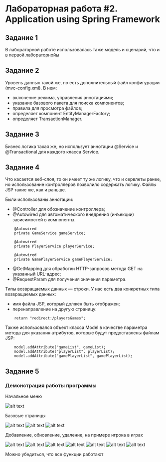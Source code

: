 <h1>Лабораторная работа #2. Application using Spring Framework </h1>
<h2>Задание 1</h2>
<p>В лабораторной работе использовалась таже модель и сценарий, что и в первой лабораторнойы</p>
<h2>Задание 2</h2>
<p>Уровень данных такой же, но есть дополнительный файл конфигурации (mvc-config.xml). В нем:</p>

- включение режима, управления аннотациями;
- указание базового пакета для поиска компонентов;
- правила для просмотра файлов;
- определяет компонент EntityManagerFactory;
- определяет TransactionManager.
<h2>Задание 3</h2>
<p>Бизнес логика такая же, но использует аннотации @Service и @Transactional для каждого класса Service.</p>
<h2>Задание 4</h2>
<p>Что касается веб-слоя, то он имеет ту же логику, что и сервлеты ранее, но использование контроллеров позволило содержать логику. Файлы JSP такие же, как и раньше.</p>

<p>Были использованы аннотации:</p>

- @Controller для обозначение контроллера;
- @Autowired для автоматического внедрения (инъекции) зависимостей в компоненты.

```
    @Autowired
    private GameService gameService;

    @Autowired
    private PlayerService playerService;

    @Autowired
    private GamePlayerService gamePlayerService;
```

- @GetMapping для обработки HTTP-запросов метода GET на указанный URL-адрес;
- @RequestParam для получения значения параметра.

<p>Типы возвращаемых данных — строки. У нас есть два конкретных типа возвращаемых данных:</p>

- имя файла JSP, который должен быть отображен;
- перенаправление на другую страницу:

```
    return "redirect:/playersGames";
```

<p>Также использовался объект класса Model в качестве параметра метода для указания атрибутов, которые будут предоставлены файлам JSP:</p>

```
    model.addAttribute("gameList", gameList);
    model.addAttribute("playerList", playerList);
    model.addAttribute("gamePlayerList", gamePlayerList);
```

<h2>Задание 5</h2>
<h3>Демонстрация работы программы</h3>
<p>Начальное меню</p>

![alt text](./image/image.png)
<p>Базовые страницы</p>

![alt text](./image/image-1.png)
![alt text](./image/image-2.png)
![alt text](./image/image-3.png)

<p>Добавление, обновление, удаление,  на примере игрока в играх</p>

![alt text](./image/image-4.png)
![alt text](./image/image-5.png)
![alt text](./image/image-6.png)
![alt text](./image/image-7.png)
![alt text](./image/image-8.png)
![alt text](./image/image-9.png)
![alt text](./image/image-10.png)

<p>Можно убедиться, что все функции работают</p>